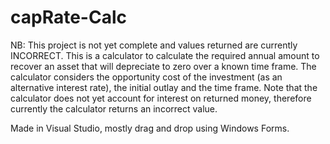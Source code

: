 # capRate-Calc
NB: This project is not yet complete and values returned are currently INCORRECT.
This is a calculator to calculate the required annual amount to recover an asset that will depreciate to zero over a known time frame.
The calculator considers the opportunity cost of the investment (as an alternative interest rate), the initial outlay and the time frame.
Note that the calculator does not yet account for interest on returned money, therefore currently the calculator returns an incorrect value.

Made in Visual Studio, mostly drag and drop using Windows Forms.
